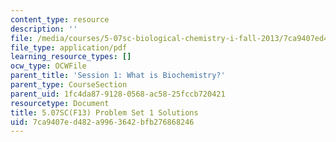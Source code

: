 ```yaml
---
content_type: resource
description: ''
file: /media/courses/5-07sc-biological-chemistry-i-fall-2013/7ca9407ed482a9963642bfb276868246_MIT5_07SCF13_Pset1_soln.pdf
file_type: application/pdf
learning_resource_types: []
ocw_type: OCWFile
parent_title: 'Session 1: What is Biochemistry?'
parent_type: CourseSection
parent_uid: 1fc4da87-9128-0568-ac58-25fccb720421
resourcetype: Document
title: 5.07SC(F13) Problem Set 1 Solutions
uid: 7ca9407e-d482-a996-3642-bfb276868246
---
```

